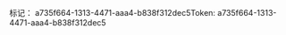 <span data-ttu-id="e61c5-101">标记： a735f664-1313-4471-aaa4-b838f312dec5</span><span class="sxs-lookup"><span data-stu-id="e61c5-101">Token: a735f664-1313-4471-aaa4-b838f312dec5</span></span>